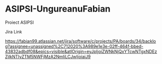 # ASIPSI-UngureanuFabian
Proiect ASIPSI

Jira Link

https://fabian99.atlassian.net/jira/software/c/projects/PA/boards/34/backlog?assignee=unassigned%2C712020%3A989e1e3e-02ff-464f-bbed-43832adbdf08&epics=visible&atlOrigin=eyJpIjoiZWNkNjQxYTcwNTgxNDEzZjlkNTIyZTM5NWFjMzA2NmIiLCJwIjoiaiJ9
